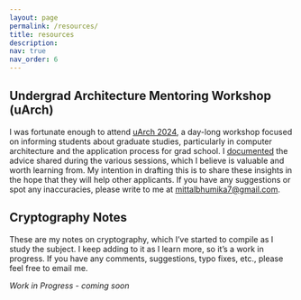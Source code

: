 ```yaml
---
layout: page
permalink: /resources/
title: resources
description: 
nav: true
nav_order: 6
---
```


## Undergrad Architecture Mentoring Workshop (uArch)
I was fortunate enough to attend [uArch 2024](https://sites.google.com/view/6th-uarch/home), a day-long workshop focused on informing students about graduate studies, particularly in computer architecture and the application process for grad school. I [documented](../assets/pdf/uArch2024.pdf) the advice shared during the various sessions, which I believe is valuable and worth learning from. My intention in drafting this is to share these insights in the hope that they will help other applicants. If you have any suggestions or spot any inaccuracies, please write to me at [mittalbhumika7@gmail.com](mailto:mittalbhumika7@gmail.com). 


## Cryptography Notes
These are my notes on cryptography, which I’ve started to compile as I study the subject. I keep adding to it as I learn more, so it’s a work in progress. If you have any comments, suggestions, typo fixes, etc., please feel free to email me.

_Work in Progress - coming soon_
